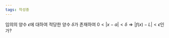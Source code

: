 ```yaml
---
tags: 작성중
---
```

임의의 양수 $\epsilon$에 대하여 적당한 양수 $\delta$가 존재하여 $0<|x-a|<\delta \Rightarrow |f(x)-L|<\epsilon$인가?
